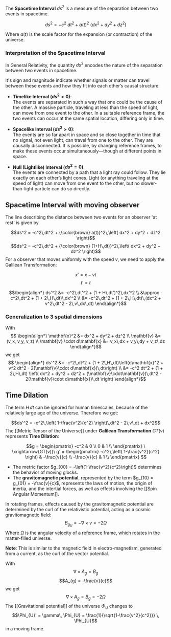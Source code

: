 The **Spacetime Interval** $ds^2$ is a measure of the separation between two events in spacetime.

$$ds^2 = -c^2\  dt^2 + {a(t)}^2\ \left( dx^2 + dy^2 + dz^2 \right)$$

Where $a(t)$ is the scale factor for the expansion (or contraction) of the universe.

### Interpretation of the Spacetime Interval

In General Relativity, the quantity $ds^2$ encodes the nature of the separation between two events in spacetime.

It's sign and magnitude indicate whether signals or matter can travel between these events and how they fit into each other’s causal structure:

- **Timelike Interval ($ds^2<0$)**:  
    The events are separated in such a way that one could be the cause of the other.
    A massive particle, traveling at less than the speed of light, can move from one event to the other.
    In a suitable reference frame, the two events can occur at the same spatial location, differing only in time.
 
- **Spacelike Interval ($ds^2>0$)**:  
    The events are so far apart in space and so close together in time that no signal, not even light, can travel from one to the other. They are causally disconnected.
    It is possible, by changing reference frames, to make these events occur simultaneously—though at different points in space.
 
- **Null (Lightlike) Interval ($ds^2=0$)**:  
    The events are connected by a path that a light ray could follow.
    They lie exactly on each other’s light cones.
    Light (or anything traveling at the speed of light) can move from one event to the other, but no slower-than-light particle can do so directly.

## Spacetime Interval with moving observer

The line describing the distance between two events for an observer 'at rest' is given by

$$ds^2 = -c^2\,dt^2 + {\color{brown} a(t)}^2\,\left( dx^2 + dy^2 + dz^2 \right)$$
$$ds^2 = -c^2\,dt^2 + {\color{brown} (1+H\,dt)}^2\,\left( dx^2 + dy^2 + dz^2 \right)$$
For a observer that moves uniformly with the speed $v$, we need to apply the Galilean Transformation:

$$ x' = x-vt $$
$$t' = t$$

$$\begin{align*}
ds'^2 &= -c^2\,dt'^2 + (1 + H\,dt')^2\,dx'^2 \\
&\approx -c^2\,dt^2 + (1 + 2\,H\,dt)\,dx'^2 \\
&= -c^2\,dt^2 + (1 + 2\,H\,dt)\,(dx^2 + v^2\,dt^2 - 2\,v\,dx\,dt)
\end{align*}$$

### Generalization to 3 spatial dimensions

With
$$
\begin{align*}
\mathbf{x}^2 &= dx^2 + dy^2 + dz^2 \\
\mathbf{v} &= (v_x, v_y, v_z) \\
\mathbf{v} \cdot d\mathbf{x} &= v_x\,dx + v_y\,dy + v_z\,dz
\end{align*}$$
we get
$$
\begin{align*}
ds'^2 &= -c^2\,dt^2 + (1 + 2\,H\,dt)\left(d\mathbf{x}^2 + v^2 dt^2 - 2(\mathbf{v}\cdot d\mathbf{x})\,dt\right) \\
&= -c^2 dt^2 + (1 + 2\,H\,dt) \left( dx^2 + dy^2 + dz^2 + (\mathbf{v}\cdot\mathbf{v})\,dt^2 - 2(\mathbf{v}\cdot d\mathbf{x})\,dt \right)
\end{align*}$$
## Time Dilation

The term $H\,dt$ can be ignored for human timescales, because of the relatively large age of the universe. Therefore we get:

$$ds'^2 = -c^2\,\left( 1-\frac{v^2}{c^2} \right)\,dt^2 - 2\,v\,dt + dx^2$$
The [[Metric Tensor of the Universe]] under **Galilean Transformation** $GT(v)$ represents **Time Dilation**:

$$g = \begin{pmatrix}
-c^2 & 0 \\
0 & 1 \\
\end{pmatrix}
\ \xrightarrow{GT(v)}\ 
g' = \begin{pmatrix}
-c^2\,\left( 1-\frac{v^2}{c^2} \right) & -\frac{v}{c} \\
-\frac{v}{c} & 1 \\
\end{pmatrix}
$$

- The metric factor $g_{00} = -\left(1-\frac{v^2}{c^2}\right)$ determines the behavior of moving glocks.
- The **gravitomagnetic potential**, represented by the term $g_{10} = g_{01} = -\frac{v}{c}$, represents the laws of motion, the origin of inertia, and the intertial forces, as well as effects involving the [[Spin Angular Momentum]].

In rotating frames, effects caused by the gravitomagnetic potential are determined by the curl of the relativistic potential, acting as a cosmic gravitomagnetic field:
$$B_{g_{U}} = -\nabla \times v = -2\Omega$$
Where $\Omega$ is the angular velocity of a reference frame, which rotates in the matter-filled universe.

**Note**: This is similar to the magnetic field in electro-magnetism, generated from a current, as the curl of the vector potential.

With
$$\nabla \times A_{g} = B_{g}$$
$$A_{g} = -\frac{v}{c}$$
we get
$$\nabla \times A_{g} = B_{g} = -2 \Omega$$
The [[Gravitational potential]] of the universe $\Phi_{U}$ changes to
$$\Phi_{U}' = \gamma\, \Phi_{U} = \frac{1}{\sqrt{1-\frac{v^2}{c^2}}} \, \Phi_{U}$$
in a moving frame.